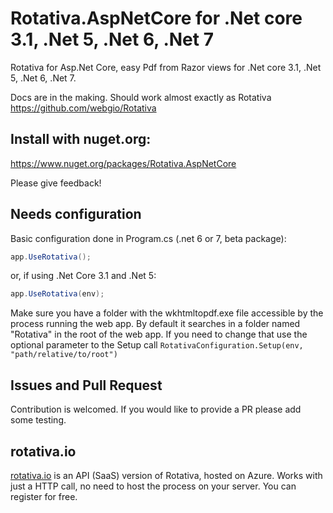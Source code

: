 # Rotativa.AspNetCore for .Net core 3.1, .Net 5, .Net 6, .Net 7

Rotativa for Asp.Net Core, easy Pdf from Razor views for .Net core 3.1, .Net 5, .Net 6, .Net 7.

Docs are in the making. Should work almost exactly as Rotativa https://github.com/webgio/Rotativa

## Install with nuget.org:

https://www.nuget.org/packages/Rotativa.AspNetCore


Please give feedback!

## Needs configuration
Basic configuration done in Program.cs (.net 6 or 7, beta package):

```csharp
app.UseRotativa();
```
or, if using .Net Core 3.1 and .Net 5:

```csharp
app.UseRotativa(env);
```

Make sure you have a folder with the wkhtmltopdf.exe file accessible by the process running the web app. By default it searches in a folder named "Rotativa" in the root of the web app. If you need to change that use the optional parameter to the Setup call `RotativaConfiguration.Setup(env, "path/relative/to/root")`

## Issues and Pull Request
Contribution is welcomed. If you would like to provide a PR please add some testing.


## rotativa.io

[rotativa.io](https://rotativa.io) is an API (SaaS) version of Rotativa, hosted on Azure. Works with just a HTTP call, no need to host the process on your server. You can register for free.
